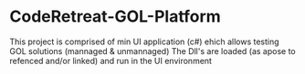 # CodeRetreat-GOL-Platform
This project is comprised of min UI application (c#) ehich allows testing GOL solutions (mannaged & unmannaged)
The Dll's are loaded (as apose to refenced and/or linked) and run in the UI environment
